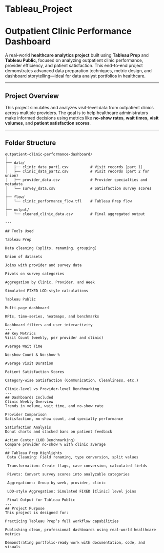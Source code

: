 # Tableau_Project
# Outpatient Clinic Performance Dashboard

A real-world **healthcare analytics project** built using **Tableau Prep** and **Tableau Public**, focused on analyzing outpatient clinic performance, provider efficiency, and patient satisfaction. This end-to-end project demonstrates advanced data preparation techniques, metric design, and dashboard storytelling—ideal for data analyst portfolios in healthcare.

---

##  Project Overview

This project simulates and analyzes visit-level data from outpatient clinics across multiple providers. The goal is to help healthcare administrators make informed decisions using metrics like **no-show rates**, **wait times**, **visit volumes**, and **patient satisfaction scores**.

---

##  Folder Structure

```plaintext
outpatient-clinic-performance-dashboard/
│
├── data/
│   ├── clinic_data_part1.csv          # Visit records (part 1)
│   ├── clinic_data_part2.csv          # Visit records (part 2 for union)
│   ├── provider_data.csv              # Provider specialties and metadata
│   └── survey_data.csv                # Satisfaction survey scores
│
├── flow/
│   └── clinic_performance_flow.tfl    # Tableau Prep flow
│
├── output/
│   └── cleaned_clinic_data.csv        # Final aggregated output

---

## Tools Used

Tableau Prep

Data cleaning (splits, renaming, grouping)

Union of datasets

Joins with provider and survey data

Pivots on survey categories

Aggregation by Clinic, Provider, and Week

Simulated FIXED LOD-style calculations

Tableau Public

Multi-page dashboard

KPIs, time-series, heatmaps, and benchmarks

Dashboard filters and user interactivity
---
## Key Metrics
Visit Count (weekly, per provider and clinic)

Average Wait Time

No-show Count & No-show %

Average Visit Duration

Patient Satisfaction Scores

Category-wise Satisfaction (Communication, Cleanliness, etc.)

Clinic-level vs Provider-level Benchmarking
---
## Dashboards Included
Clinic Weekly Overview
Trends in volume, wait time, and no-show rate

Provider Comparison
Satisfaction, no-show count, and specialty performance

Satisfaction Analysis
Donut charts and stacked bars on patient feedback

Action Center (LOD Benchmarking)
Compare provider no-show % with clinic average
---
## Tableau Prep Highlights
 Data Cleaning: Field renaming, type conversion, split values

 Transformation: Create flags, case conversion, calculated fields

 Pivots: Convert survey scores into analyzable categories

 Aggregations: Group by week, provider, clinic

 LOD-style Aggregation: Simulated FIXED [Clinic] level joins

 Final Output for Tableau Public
---
## Project Purpose
This project is designed for:

Practicing Tableau Prep’s full workflow capabilities

Publishing clean, professional dashboards using real-world healthcare metrics

Demonstrating portfolio-ready work with documentation, code, and visuals
